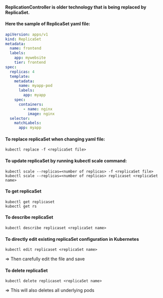 #### ReplicationController is older technology that is being replaced by ReplicaSet.

#### Here the sample of ReplicaSet yaml file:
```yaml
apiVersion: apps/v1
kind: ReplicaSet
metadata:
  name: frontend
  labels:
    app: mywebsite
    tier: frontend
spec:
  replicas: 4
  template:
    metadata:
      name: myapp-pod
      labels:
        app: myapp
    spec:
      containers:
        - name: nginx
          image: nginx
  selector:
    matchLabels:
      app: myapp
```
#### To replace replicaSet when changing yaml file:
```
kubectl replace -f <replicaSet file>
```
#### To update replicaSet by running kubectl scale command:
```
kubectl scale --replicas=<number of replicas> -f <replicaSet file>
kubectl scale --replicas=<number of replicas> replicaset <replicaSet name>
```
#### To get replicaSet
```
kubectl get replicaset
kubectl get rs
```
#### To describe replicaSet
```
kubectl describe replicaset <replicaSet name>
```
#### To directly edit existing replicaSet configuration in Kubernetes
```
kubectl edit replicaset <replicaSet name>
```
=> Then carefully edit the file and save
#### To delete replicaSet
```
kubectl delete replicaset <replicaSet name>
```
=> This will also deletes all underlying pods

